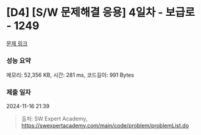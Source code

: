 # [D4] [S/W 문제해결 응용] 4일차 - 보급로 - 1249 

[문제 링크](https://swexpertacademy.com/main/code/problem/problemDetail.do?contestProbId=AV15QRX6APsCFAYD) 

### 성능 요약

메모리: 52,356 KB, 시간: 281 ms, 코드길이: 991 Bytes

### 제출 일자

2024-11-16 21:39



> 출처: SW Expert Academy, https://swexpertacademy.com/main/code/problem/problemList.do